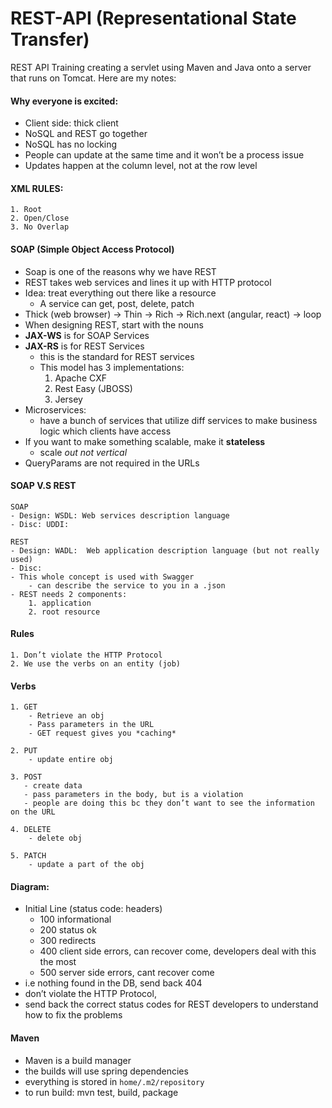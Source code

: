 # REST-API (Representational State Transfer)

REST API Training creating a servlet using Maven and Java onto a server that runs on Tomcat. Here are my notes:


#### Why everyone is excited:
- Client side: thick client 
- NoSQL and REST go together
- NoSQL has no locking
- People can update at the same time and it won’t be a process issue
- Updates happen at the column level, not at the row level


#### XML RULES:
    1. Root
    2. Open/Close
    3. No Overlap


#### SOAP (Simple Object Access Protocol)
- Soap is one of the reasons why we have REST
- REST takes web services and lines it up with HTTP protocol
- Idea: treat everything out there like a resource
    - A service can get, post, delete, patch
- Thick (web browser) -> Thin -> Rich -> Rich.next (angular, react) -> loop
- When designing REST, start with the nouns 
- **JAX-WS** is for SOAP Services
- **JAX-RS** is for REST Services
    - this is the standard for REST services
    - This model has 3 implementations:
        1. Apache CXF
        2. Rest Easy (JBOSS)
        3. Jersey
- Microservices:
    - have a bunch of services that utilize diff services to make business logic which clients have access 
- If you want to make something scalable, make it **stateless**
    - scale *out not vertical*
- QueryParams are not required in the URLs

#### SOAP V.S REST
    SOAP
    - Design: WSDL: Web services description language
    - Disc: UDDI: 

    REST
    - Design: WADL:  Web application description language (but not really used)
    - Disc: 
    - This whole concept is used with Swagger
        - can describe the service to you in a .json
    - REST needs 2 components:
        1. application
        2. root resource 

#### Rules
    1. Don’t violate the HTTP Protocol
    2. We use the verbs on an entity (job)

#### Verbs
    1. GET 
        - Retrieve an obj
        - Pass parameters in the URL
        - GET request gives you *caching*

    2. PUT
        - update entire obj

    3. POST
       - create data
	   - pass parameters in the body, but is a violation
	   - people are doing this bc they don’t want to see the information on the URL

    4. DELETE
        - delete obj
    
    5. PATCH
        - update a part of the obj


#### Diagram:
- Initial Line (status code: headers)
    - 100 informational
    - 200 status ok
    - 300 redirects
    - 400 client side errors, can recover come, developers deal with this the most
    - 500 server side errors, cant recover come
- i.e nothing found in the DB, send back 404 
- don’t violate the HTTP Protocol,
- send back the correct status codes for REST developers to understand how to fix the problems


#### Maven
- Maven is a build manager 
- the builds will use spring dependencies 
- everything is stored in `home/.m2/repository`
- to run build: mvn test, build, package 